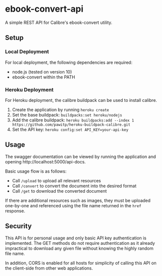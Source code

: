 # ebook-convert-api

A simple REST API for Calibre's ebook-convert utility.

## Setup

### Local Deployment

For local deployment, the following dependencies are required:

- node.js (tested on version 10)
- ebook-convert within the PATH

### Heroku Deployment

For Heroku deployment, the calibre buildpack can be used to install calibre.

1. Create the application by running `heroku create`
2. Set the base buildpack: `buildpacks:set heroku/nodejs`
3. Add the calibre buildpack: `heroku buildpacks:add --index 1 https://github.com/pawitp/heroku-buildpack-calibre.git`
4. Set the API key: `heroku config:set API_KEY=your-api-key`

## Usage

The swagger documentation can be viewed by running the application and opening http://localhost:5000/api-docs.

Basic usage flow is as follows:

- Call `/upload` to upload all relevant resources
- Call `/convert` to convert the document into the desired format
- Call `/get` to download the converted document

If there are additional resources such as images, they must be uploaded one-by-one and referenced using the file name returned in the `href` response.

## Security

This API is for personal usage and only basic API key authentication is implemented. The GET methods do not require authentication as it already impractical to download any given file without knowing the highly random file name.

In addition, CORS is enabled for all hosts for simplicity of calling this API on the client-side from other web applications.
